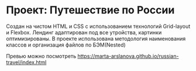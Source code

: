 # Проект: Путешествие по России

Создан на чистом HTML и CSS с использованием технологий Grid-layout и Flexbox. 
Лендинг адаптирован под все утройства, картинки оптимизированы.
В проекте использована методология наименования классов и организация файлов по БЭМ(Nested)

Превью можно посмотреть https://marta-arslanova.github.io/russian-travel/index.html